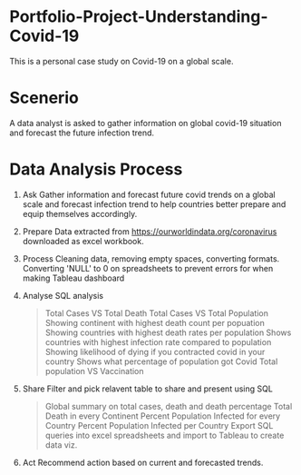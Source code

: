 # Portfolio-Project-Understanding-Covid-19
This is a personal case study on Covid-19 on a global scale.


# Scenerio
A data analyst is asked to gather information on global covid-19 situation and forecast the future infection trend.


# Data Analysis Process 

1. Ask
  Gather information and forecast future covid trends on a global scale and forecast infection trend 
  to help countries better prepare and equip themselves accordingly.
  
2. Prepare
   Data extracted from https://ourworldindata.org/coronavirus downloaded as excel workbook.
      
3. Process
   Cleaning data, removing empty spaces, converting formats.
   Converting 'NULL' to 0 on spreadsheets to prevent errors for when making Tableau dashboard

4. Analyse 
  SQL analysis
    >Total Cases VS Total Death
    >Total Cases VS Total Population
    >Showing continent with highest death count per popuation
    >Showing countries with highest death rates per population
    >Shows countries with highest infection rate compared to population
    >Showing likelihood of dying if you contracted covid in your country
    >Shows what percentage of population got Covid
    >Total population VS Vaccination
   
5. Share 
  Filter and pick relavent table to share and present using SQL
    >Global summary on total cases, death and death percentage
    >Total Death in every Continent
    >Percent Population Infected for every Country
    >Percent Population Infected per Country
  Export SQL queries into excel spreadsheets and import to Tableau to create data viz.

6. Act
  Recommend action based on current and forecasted trends.
